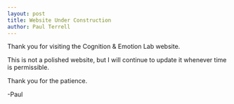 ```yaml
---
layout: post
title: Website Under Construction
author: Paul Terrell
---
```


Thank you for visiting the Cognition & Emotion Lab website.

This is not a polished website, but I will continue to update it whenever time is permissible.

Thank you for the patience. 

-Paul